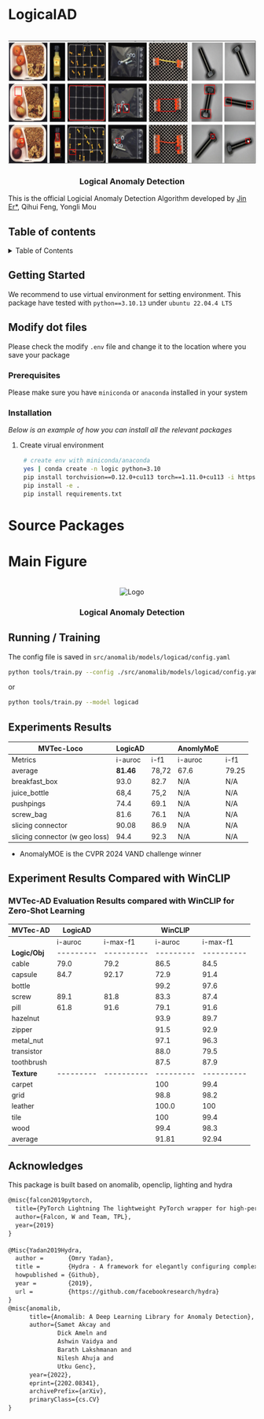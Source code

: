 # LogicalAD

<!-- PROJECT LOGO -->
<br />
<div align="center">
    <img src="assets/github_repo.png" alt="Logo" width="600" height="250">
  <h3 align="center">Logical Anomaly Detection</h3>
</div>

This is the official Logicial Anomaly Detection Algorithm
developed by [Jin Er*](er.jin@lfb.rwth-aachen.de), Qihui Feng, Yongli Mou

## Table of contents

<!-- TABLE OF CONTENTS -->
<details>
  <summary>Table of Contents</summary>
  <ol>
    <li>
      <a href="#getting-started">Getting Started</a>
      <ul>
        <li><a href="#prerequisites">Prerequisites</a></li>
        <li><a href="#installation">Installation</a></li>
      </ul>
    </li>
    <li><a href="#main-figure">Run Training</a></li>
    <li><a href="#run-training">Run Training</a></li>
    <li><a href="#acknowledgments">Acknowledgments</a></li>
  </ol>
</details>


<!-- GETTING STARTED -->
## Getting Started

We recommend to use virtual environment for setting environment. This package have tested with `python==3.10.13` under `ubuntu 22.04.4 LTS`

## Modify dot files 
Please check the modify `.env` file and change it to the location where you save your package

### Prerequisites
Please make sure you have `miniconda` or `anaconda` installed in your system

### Installation

_Below is an example of how you can install all the relevant packages_

1. Create virual environment
   ```sh
    # create env with miniconda/anaconda
    yes | conda create -n logic python=3.10
	pip install torchvision==0.12.0+cu113 torch==1.11.0+cu113 -i https://download.pytorch.org/whl/cu113
    pip install -e .
    pip install requirements.txt
   ```
# Source Packages

# Main Figure

<br />
<div align="center">
    <img src="assets/main_figure_logic_ad.drawio (1).png" alt="Logo" width="600" height="250">
  <h3 align="center">Logical Anomaly Detection</h3>
</div>


## Running / Training
The config file is saved in `src/anomalib/models/logicad/config.yaml`
```bash
python tools/train.py --config ./src/anomalib/models/logicad/config.yaml
```
or
```bash
python tools/train.py --model logicad
```
## Experiments Results

|MVTec-Loco        | LogicAD |       |AnomlyMoE |         | 
|------------------|---------|-------|----------|---------|
|Metrics           | i-auroc | i-f1  | i-auroc  | i-f1    |
| average          | **81.46** | 78,72    | 67.6     | 79.25   | 
| breakfast_box    | 93.0    | 82.7  | N/A      | N/A     | 
| juice_bottle     | 68,4    | 75,2  | N/A      | N/A     | 
| pushpings        | 74.4    | 69.1   | N/A      | N/A     | 
| screw_bag        | 81.6    | 76.1  | N/A      | N/A     | 
| slicing connector| 90.08  | 86.9  | N/A      | N/A     | 
| slicing connector (w geo loss)| 94.4  | 92.3  | N/A      | N/A     | 

* AnomalyMOE is the CVPR 2024 VAND challenge winner

## Experiment Results Compared with WinCLIP
### MVTec-AD Evaluation Results compared with WinCLIP for Zero-Shot Learning
|MVTec-AD   | LogicAD |          | WinCLIP |          |
|-----------|---------|----------|---------|----------|
|           | i-auroc | i-max-f1 | i-auroc | i-max-f1 |
| **Logic/Obj** |---------|----------|---------|----------|
| cable     |  79.0   |   79.2   | 86.5    | 84.5     |
| capsule   |  84.7   |   92.17  | 72.9    | 91.4     |
| bottle    |         |          | 99.2    | 97.6     |
| screw     |  89.1   |   81.8   | 83.3    | 87.4     |
| pill      |  61.8   |   91.6   | 79.1    | 91.6     |
| hazelnut  |         |          | 93.9    | 89.7     |
| zipper    |         |          | 91.5    | 92.9     |
| metal_nut |         |          | 97.1    | 96.3     |
| transistor|         |          | 88.0    | 79.5     |
| toothbrush|         |          | 87.5    | 87.9     |
| **Texture**   |---------|----------|---------|----------|
| carpet    |         |          | 100     | 99.4     |
| grid      |         |          | 98.8    | 98.2     |
| leather   |         |          | 100.0   | 100      |
| tile      |         |          | 100     | 99.4     |
| wood      |         |          | 99.4    | 98.3     |
| average   |         |          | 91.81 | 92.94    |

## Acknowledges 
This package is built based on anomalib, openclip, lighting and hydra

```tex
@misc{falcon2019pytorch,
  title={PyTorch Lightning The lightweight PyTorch wrapper for high-performance AI research. Scale your models, not the boilerplate},
  author={Falcon, W and Team, TPL},
  year={2019}
}

@Misc{Yadan2019Hydra,
  author =       {Omry Yadan},
  title =        {Hydra - A framework for elegantly configuring complex applications},
  howpublished = {Github},
  year =         {2019},
  url =          {https://github.com/facebookresearch/hydra}
}
@misc{anomalib,
      title={Anomalib: A Deep Learning Library for Anomaly Detection},
      author={Samet Akcay and
              Dick Ameln and
              Ashwin Vaidya and
              Barath Lakshmanan and
              Nilesh Ahuja and
              Utku Genc},
      year={2022},
      eprint={2202.08341},
      archivePrefix={arXiv},
      primaryClass={cs.CV}
}

